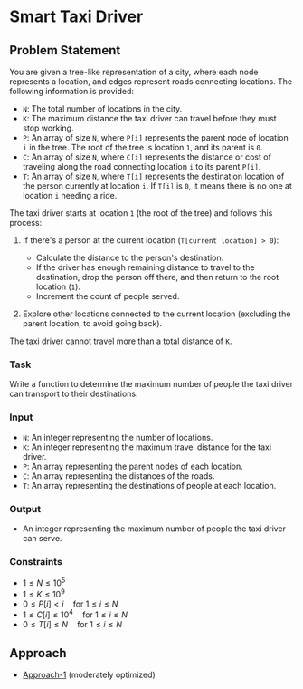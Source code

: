 # Smart Taxi Driver

## Problem Statement

You are given a tree-like representation of a city, where each node represents a location, and edges represent roads connecting locations. The following information is provided:

- `N`: The total number of locations in the city.
- `K`: The maximum distance the taxi driver can travel before they must stop working.
- `P`: An array of size `N`, where `P[i]` represents the parent node of location `i` in the tree. The root of the tree is location `1`, and its parent is `0`.
- `C`: An array of size `N`, where `C[i]` represents the distance or cost of traveling along the road connecting location `i` to its parent `P[i]`.
- `T`: An array of size `N`, where `T[i]` represents the destination location of the person currently at location `i`. If `T[i]` is `0`, it means there is no one at location `i` needing a ride.

The taxi driver starts at location `1` (the root of the tree) and follows this process:

1. If there's a person at the current location (`T[current location] > 0`):
   - Calculate the distance to the person's destination.
   - If the driver has enough remaining distance to travel to the destination, drop the person off there, and then return to the root location (`1`).
   - Increment the count of people served.

2. Explore other locations connected to the current location (excluding the parent location, to avoid going back).

The taxi driver cannot travel more than a total distance of `K`.

### Task

Write a function to determine the maximum number of people the taxi driver can transport to their destinations.

### Input

- `N`: An integer representing the number of locations.
- `K`: An integer representing the maximum travel distance for the taxi driver.
- `P`: An array representing the parent nodes of each location.
- `C`: An array representing the distances of the roads.
- `T`: An array representing the destinations of people at each location.

### Output

- An integer representing the maximum number of people the taxi driver can serve.

### Constraints

- $1 \leq N \leq 10^5$
- $1 \leq K \leq 10^9$
- $0 \leq P[i] < i \quad \text{for } 1 \leq i \leq N$
- $1 \leq C[i] \leq 10^4 \quad \text{for } 1 \leq i \leq N$
- $0 \leq T[i] \leq N \quad \text{for } 1 \leq i \leq N$

## Approach

- [Approach-1](./solution_1/README.md#approach) (moderately optimized)
